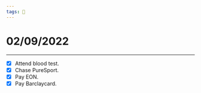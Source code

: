 ```yaml
---
tags: 📆
---
```


# 02/09/2022
---

- [x] Attend blood test.
- [x] Chase PureSport.
- [x] Pay EON.
- [x] Pay Barclaycard.
